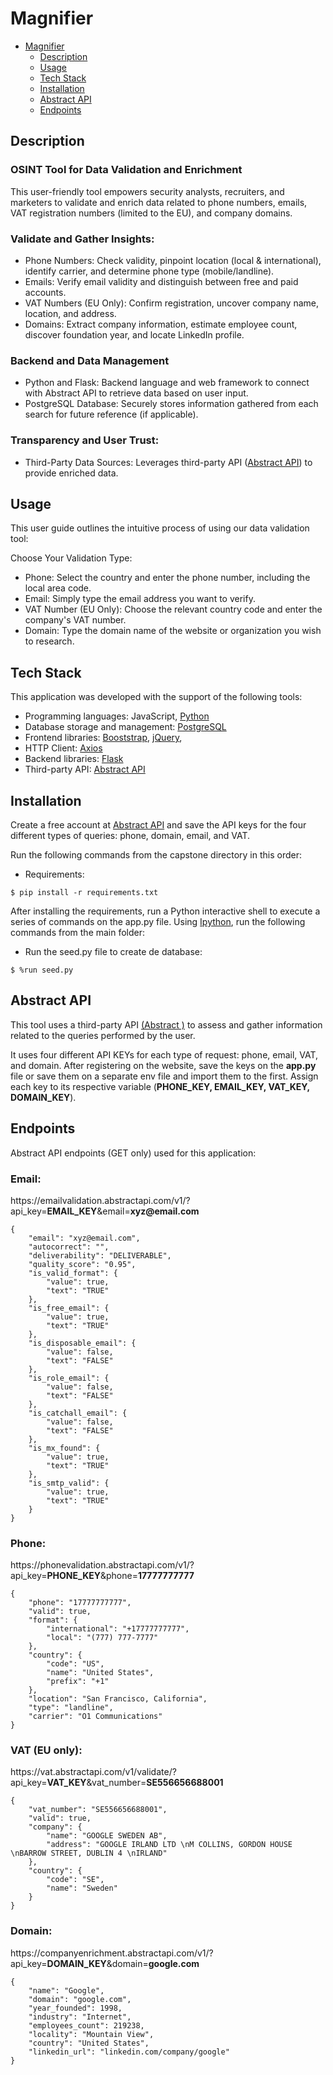# Magnifier

- [Magnifier](#magnifier)
  - [Description](#description)
  - [Usage](#usage)
  - [Tech Stack](#tech-stack)
  - [Installation](#installation)
  - [Abstract API](#abstract-api)
  - [Endpoints](#endpoints)
 
## Description


### OSINT Tool for Data Validation and Enrichment

This user-friendly tool empowers security analysts, recruiters, and marketers to validate and enrich data related to phone numbers, emails, VAT registration numbers (limited to the EU), and company domains.

### Validate and Gather Insights:

- Phone Numbers: Check validity, pinpoint location (local & international), identify carrier, and determine phone type (mobile/landline).
- Emails: Verify email validity and distinguish between free and paid accounts.
- VAT Numbers (EU Only): Confirm registration, uncover company name, location, and address.
- Domains: Extract company information, estimate employee count, discover foundation year, and locate LinkedIn profile.

### Backend and Data Management

- Python and Flask: Backend language and web framework to connect with Abstract API to retrieve data based on user input.
- PostgreSQL Database: Securely stores information gathered from each search for future reference (if applicable).

### Transparency and User Trust:

- Third-Party Data Sources: Leverages third-party API ([Abstract API](https://www.abstractapi.com)) to provide enriched data.

## Usage

This user guide outlines the intuitive process of using our data validation tool:

Choose Your Validation Type:

- Phone: Select the country and enter the phone number, including the local area code.
- Email: Simply type the email address you want to verify.
- VAT Number (EU Only): Choose the relevant country code and enter the company's VAT number.
- Domain: Type the domain name of the website or organization you wish to research.


## Tech Stack

This application was developed with the support of the following tools:

- Programming languages: JavaScript, [Python](https://www.python.org)
- Database storage and management: [PostgreSQL](https://www.postgresql.org)
- Frontend libraries: [Booststrap](https://getbootstrap.com), [jQuery](https://jquery.com),
- HTTP Client: [Axios](https://axios-http.com/docs/intro)
- Backend libraries: [Flask](https://flask.palletsprojects.com/en/3.0.x/)
- Third-party API: [Abstract API](https://www.abstractapi.com)

## Installation

Create a free account at [Abstract API](https://www.abstractapi.com) and save the API keys for the four different types of queries: phone, domain, email, and VAT.

Run the following commands from the capstone directory in this order:

- Requirements:

```shell
$ pip install -r requirements.txt
```

After installing the requirements, run a Python interactive shell to execute a series of commands on the app.py file. Using [Ipython](#https://ipython.org/), run the following commands from the main folder:

- Run the seed.py file to create de database:

```shell
$ %run seed.py
```

## Abstract API

This tool uses a third-party API [(Abstract )](https://www.abstractapi.com) to assess and gather information related to the queries performed by the user.

It uses four different API KEYs for each type of request: phone, email, VAT, and domain. After registering on the website, save the keys on the **app.py** file or save them on a separate env file and import them to the first. Assign each key to its respective variable (**PHONE_KEY, EMAIL_KEY, VAT_KEY, DOMAIN_KEY**).

## Endpoints

Abstract API endpoints (GET only) used for this application:

### Email:

https<area>://emailvalidation.abstractapi.com/v1/?api_key=**EMAIL_KEY**&email=**xyz<area>@email.com**

```
{
    "email": "xyz@email.com",
    "autocorrect": "",
    "deliverability": "DELIVERABLE",
    "quality_score": "0.95",
    "is_valid_format": {
        "value": true,
        "text": "TRUE"
    },
    "is_free_email": {
        "value": true,
        "text": "TRUE"
    },
    "is_disposable_email": {
        "value": false,
        "text": "FALSE"
    },
    "is_role_email": {
        "value": false,
        "text": "FALSE"
    },
    "is_catchall_email": {
        "value": false,
        "text": "FALSE"
    },
    "is_mx_found": {
        "value": true,
        "text": "TRUE"
    },
    "is_smtp_valid": {
        "value": true,
        "text": "TRUE"
    }
}
```

### Phone:  

https<area>://phonevalidation.abstractapi.com/v1/?api_key=**PHONE_KEY**&phone=**17777777777**

```
{
    "phone": "17777777777",
    "valid": true,
    "format": {
        "international": "+17777777777",
        "local": "(777) 777-7777"
    },
    "country": {
        "code": "US",
        "name": "United States",
        "prefix": "+1"
    },
    "location": "San Francisco, California",
    "type": "landline",
    "carrier": "O1 Communications"
}
```

### VAT (EU only):

https<area>://vat.abstractapi.com/v1/validate/?api_key=**VAT_KEY**&vat_number=**SE556656688001**

```
{
    "vat_number": "SE556656688001",
    "valid": true,
    "company": {
        "name": "GOOGLE SWEDEN AB",
        "address": "GOOGLE IRLAND LTD \nM COLLINS, GORDON HOUSE \nBARROW STREET, DUBLIN 4 \nIRLAND"
    },
    "country": {
        "code": "SE",
        "name": "Sweden"
    }
}
```
### Domain:

https<area>://companyenrichment.abstractapi.com/v1/?api_key=**DOMAIN_KEY**&domain=**google.com**

```
{
    "name": "Google",
    "domain": "google.com",
    "year_founded": 1998,
    "industry": "Internet",
    "employees_count": 219238,
    "locality": "Mountain View",
    "country": "United States",
    "linkedin_url": "linkedin.com/company/google"
}
```


